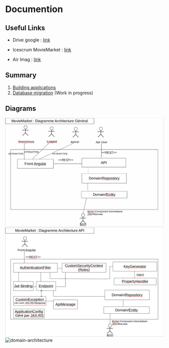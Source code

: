 # Documention

## Useful Links

- Drive google : [link](https://drive.google.com/drive/u/0/folders/0B6fkqBGcSmrPUWZkWktON3F4d1U)

- Icescrum MovieMarket : [link](https://cloud.icescrum.com/p/MOVIEMARKE/#/project)

- Air Imag : [link](https://air.imag.fr/index.php/ECOM-M2PGI#M2PGI_.28Classique.29)

## Summary

1. [Building applications](building-apps.md)
2. [Database migration](databases/migration.md) (Work in progress)

## Diagrams

![general-architecture](diagrams/general-architecture.png "general-architecture")
![api-architecture](diagrams/api-architecture.png "api-architecture")
![domain-architecture](/diagrams/domain-architecture.png "domain-architecture")
